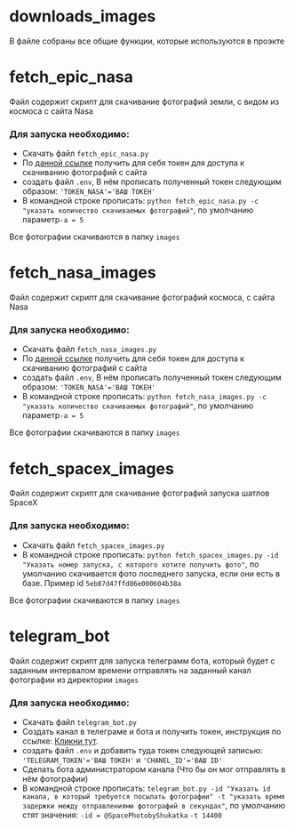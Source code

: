 # downloads_images
В файле собраны все общие функции, которые используются в проэкте

# fetch_epic_nasa
Файл содержит скрипт для скачивание фотографий земли, с видом из космоса с сайта Nasa 

### Для запуска необходимо:
- Скачать файл `fetch_epic_nasa.py`
- По [данной ссылке](https://api.nasa.gov/#apod) получить для себя токен для доступа к скачиванию фотографий с сайта
- создать файл `.env`, В нём прописать полученный токен следующим образом: `'TOKEN_NASA'='ВАШ ТОКЕН'`
- В командной строке прописать: `python fetch_epic_nasa.py -с "указать количество скачиваемых фотографий"`, по умолчанию параметр`-a = 5`

Все фотографии скачиваются в папку `images`

# fetch_nasa_images
Файл содержит скрипт для скачивание фотографий космоса, с сайта Nasa 
### Для запуска необходимо:
- Скачать файл `fetch_nasa_images.py`
- По [данной ссылке](https://api.nasa.gov/#apod) получить для себя токен для доступа к скачиванию фотографий с сайта
- создать файл `.env`, В нём прописать полученный токен следующим образом: `'TOKEN_NASA'='ВАШ ТОКЕН'`
- В командной строке прописать: `python fetch_nasa_images.py -с "указать количество скачиваемых фотографий"`, по умолчанию параметр`-a = 5`

Все фотографии скачиваются в папку `images`

# fetch_spacex_images
Файл содержит скрипт для скачивание фотографий запуска шатлов SpaceX
### Для запуска необходимо:
- Скачать файл `fetch_spacex_images.py`
- В командной строке прописать: `python fetch_spacex_images.py -id "Указать номер запуска, с которого хотите получить фото"`, по умолчанию скачивается фото последнего запуска, если они есть в базе. Пример id `5eb87d47ffd86e000604b38a`

Все фотографии скачиваются в папку `images`

# telegram_bot
Файл содержит скрипт для запуска телеграмм бота, который будет с заданным интервалом времени отправлять на заданный канал фотографии из директории `images`
### Для запуска необходимо:
- Скачать файл `telegram_bot.py`
- Создать канал в телеграме и бота и получить токен, инструкция по ссылке: [Кликни тут](https://smmplanner.com/blog/otlozhennyj-posting-v-telegram/).
- создать файл `.env` и добавить туда токен следующей записью: `'TELEGRAM_TOKEN'='ВАШ ТОКЕН'` и `'CHANEL_ID'='ВАШ ID'`
- Сделать бота администратором канала (Что бы он мог отправлять в нём фотографии)
- В командной строке прописать: `telegram_bot.py -id "Указать id канала, в который требуется посылать фотографии" -t "указать время задержки между отправлениями фотографий в секундах"`, по умолчанию стят значения: `-id = @SpacePhotobyShukatka` `-t 14400`
